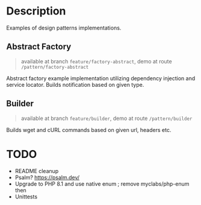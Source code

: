 # Description
Examples of design patterns implementations.

## Abstract Factory
> available at branch `feature/factory-abstract`, demo at route `/pattern/factory-abstract`

Abstract factory example implementation utilizing dependency injection and service locator. Builds notification based on given type.

## Builder
> available at branch `feature/builder`, demo at route `/pattern/builder`

Builds wget and cURL commands based on given url, headers etc.

# TODO
* README cleanup
* Psalm? https://psalm.dev/
* Upgrade to PHP 8.1 and use native enum ; remove myclabs/php-enum then
* Unittests